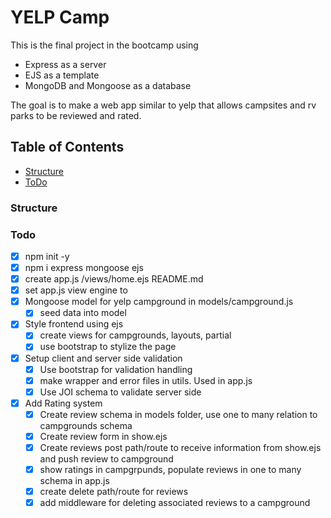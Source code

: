 # YELP Camp 
This is the final project in the bootcamp using 
* Express as a server
* EJS as a template
* MongoDB and Mongoose as a database


The goal is to make a web app similar to yelp that allows campsites and rv parks to be reviewed and rated. 


## Table of Contents
* [Structure](#structure)
* [ToDo](#todo)


### Structure


### Todo
* [x] npm init -y
* [x] npm i express mongoose ejs
* [x] create app.js /views/home.ejs README.md
* [x] set app.js view engine to 
* [x] Mongoose model for yelp campground in models/campground.js
    * [x] seed data into model
* [x] Style frontend using ejs
    * [x] create views for campgrounds, layouts, partial
    * [x] use bootstrap to stylize the page
* [x] Setup client and server side validation
    * [x] Use bootstrap for validation handling
    * [x] make wrapper and error files in utils. Used in app.js
    * [x] Use JOI schema to validate server side
* [x] Add Rating system 
    * [x] Create review schema in models folder, use one to many relation to campgrounds schema
    * [x] Create review form in show.ejs 
    * [x] Create reviews post path/route to receive information from show.ejs and push review to campground 
    * [x] show ratings in campgrpunds, populate reviews in one to many schema in app.js
    * [x] create delete path/route for reviews
    * [x] add middleware for deleting associated reviews to a campground
